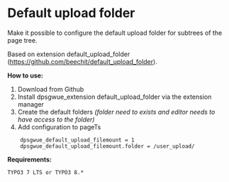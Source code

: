 Default upload folder
=====================

Make it possible to configure the default upload folder for subtrees of the page tree.

Based on extension default_upload_folder (https://github.com/beechit/default_upload_folder).

**How to use:**

1. Download from Github
2. Install dpsgwue_extension default_upload_folder via the extension manager
3. Create the default folders *(folder need to exists and editor needs to have access to the folder)*
4. Add configuration to pageTs

```
    dpsgwue_default_upload_filemount = 1
    dpsgwue_default_upload_filemount.folder = /user_upload/
```

**Requirements:**

    TYPO3 7 LTS or TYPO3 8.*
